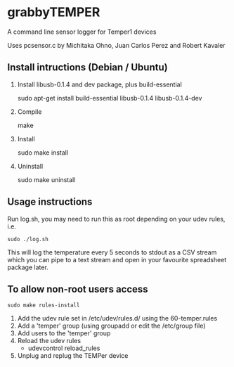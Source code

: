 grabbyTEMPER
============    

A command line sensor logger for Temper1 devices

Uses pcsensor.c by Michitaka Ohno, Juan Carlos Perez and Robert Kavaler

Install intructions (Debian / Ubuntu)
-------------------------------------

1. Install libusb-0.1.4 and dev package, plus build-essential 

    sudo apt-get install build-essential libusb-0.1.4 libusb-0.1.4-dev

2. Compile

    make

3. Install

    sudo make install

4. Uninstall
    
    sudo make uninstall


Usage instructions
------------------

Run log.sh, you may need to run this as root depending on your udev rules, i.e.

    sudo ./log.sh

This will log the temperature every 5 seconds to stdout as a CSV stream which 
you can pipe to a text stream and open in your favourite spreadsheet package 
later. 


To allow non-root users access
------------------------------

    sudo make rules-install
 
1. Add the udev rule set in /etc/udev/rules.d/ using the 60-temper.rules 
2. Add a 'temper' group (using groupadd or edit the /etc/group file)
3. Add users to the 'temper' group
4. Reload the udev rules 
    * udevcontrol reload_rules
5. Unplug and replug the TEMPer device


